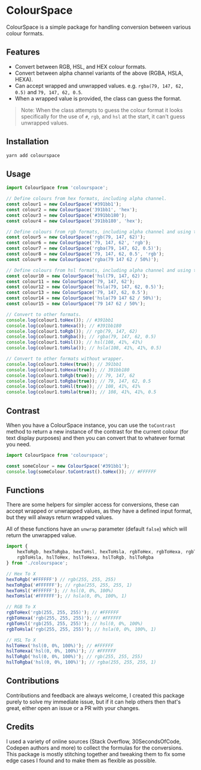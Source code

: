 # ColourSpace

ColourSpace is a simple package for handling conversion between various colour formats.

## Features

- Convert between RGB, HSL, and HEX colour formats.
- Convert between alpha channel variants of the above (RGBA, HSLA, HEXA).
- Can accept wrapped and unwrapped values. e.g. `rgba(79, 147, 62, 0.5)` and `79, 147, 62, 0.5`.
- When a wrapped value is provided, the class can guess the format.

> Note: When the class attempts to guess the colour format it looks specifically for the use of `#`, `rgb`, and `hsl` at the start, it can't guess unwrapped values.

## Installation

```bash
yarn add colourspace
```

## Usage

```typescript
import ColourSpace from 'colourspace';

// Define colours from hex formats, including alpha channel.
const colour1 = new ColourSpace('#391bb1');
const colour2 = new ColourSpace('391bb1', 'hex');
const colour3 = new ColourSpace('#391bb180');
const colour4 = new ColourSpace('391bb180', 'hex');

// Define colours from rgb formats, including alpha channel and using the percentage format.
const colour5 = new ColourSpace('rgb(79, 147, 62)');
const colour6 = new ColourSpace('79, 147, 62', 'rgb');
const colour7 = new ColourSpace('rgba(79, 147, 62, 0.5)');
const colour8 = new ColourSpace('79, 147, 62, 0.5', 'rgb');
const colour9 = new ColourSpace('rgba(79 147 62 / 50%)');

// Define colours from hsl formats, including alpha channel and using the percentage format.
const colour10 = new ColourSpace('hsl(79, 147, 62)');
const colour11 = new ColourSpace('79, 147, 62');
const colour12 = new ColourSpace('hsla(79, 147, 62, 0.5)');
const colour13 = new ColourSpace('79, 147, 62, 0.5');
const colour14 = new ColourSpace('hsla(79 147 62 / 50%)');
const colour15 = new ColourSpace('79 147 62 / 50%');

// Convert to other formats.
console.log(colour1.toHex()); // #391bb1
console.log(colour1.toHexa()); // #391bb180
console.log(colour1.toRgb()); // rgb(79, 147, 62)
console.log(colour1.toRgba()); // rgba(79, 147, 62, 0.5)
console.log(colour1.toHsl()); // hsl(108, 41%, 41%)
console.log(colour1.toHsla()); // hsla(108, 41%, 41%, 0.5)

// Convert to other formats without wrapper.
console.log(colour1.toHex(true)); // 391bb1
console.log(colour1.toHexa(true)); // 391bb180
console.log(colour1.toRgb(true)); // 79, 147, 62
console.log(colour1.toRgba(true)); // 79, 147, 62, 0.5
console.log(colour1.toHsl(true)); // 108, 41%, 41%
console.log(colour1.toHsla(true)); // 108, 41%, 41%, 0.5
```

## Contrast

When you have a ColourSpace instance, you can use the `toContrast` method to return a new instance of the contrast for the current colour (for text display purposes) and then you can convert that to whatever format you need.

```typescript
import ColourSpace from 'colourspace';

const someColour = new ColourSpace('#391bb1');
console.log(someColour.toContrast().toHex()); // #FFFFFF
```

## Functions

There are some helpers for simpler access for conversions, these can accept wrapped or unwrapped values, as they have a defined input format, but they will always return wrapped values.

All of these functions have an `unwrap` parameter (default `false`) which will return the unwrapped value.

```typescript
import {
	hexToRgb, hexToRgba, hexToHsl, hexToHsla, rgbToHex, rgbToHexa, rgbToHsl,
	rgbToHsla, hslToHex, hslToHexa, hslToRgb, hslToRgba
} from './colourspace';

// Hex To X
hexToRgb('#FFFFFF') // rgb(255, 255, 255)
hexToRgba('#FFFFFF'); // rgba(255, 255, 255, 1)
hexToHsl('#FFFFFF'); // hsl(0, 0%, 100%)
hexToHsla('#FFFFFF'); // hsla(0, 0%, 100%, 1)

// RGB To X
rgbToHex('rgb(255, 255, 255)'); // #FFFFFF
rgbToHexa('rgb(255, 255, 255)'); // #FFFFFF
rgbToHsl('rgb(255, 255, 255)'); // hsl(0, 0%, 100%)
rgbToHsla('rgb(255, 255, 255)'); // hsla(0, 0%, 100%, 1)

// HSL To X
hslToHex('hsl(0, 0%, 100%)'); // #FFFFFF
hslToHexa('hsl(0, 0%, 100%)'); // #FFFFFF
hslToRgb('hsl(0, 0%, 100%)'); // rgb(255, 255, 255)
hslToRgba('hsl(0, 0%, 100%)'); // rgba(255, 255, 255, 1)
```

## Contributions

Contributions and feedback are always welcome, I created this package purely to solve my immediate issue, but if it can help others then that's great, either open an issue or a PR with your changes.

## Credits

I used a variety of online sources (Stack Overflow, 30SecondsOfCode, Codepen authors and more) to collect the formulas for the conversions.
This package is mostly stitching together and tweaking them to fix some edge cases I found and to make them as flexible as possible.
